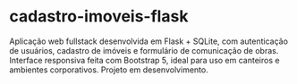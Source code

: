 # cadastro-imoveis-flask
Aplicação web fullstack desenvolvida em Flask + SQLite, com autenticação de usuários, cadastro de imóveis e formulário de comunicação de obras. Interface responsiva feita com Bootstrap 5, ideal para uso em canteiros e ambientes corporativos. Projeto em desenvolvimento.
